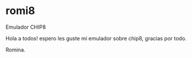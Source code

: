 # romi8
Emulador CHIP8

Hola a todos! espero les guste mi emulador sobre chip8, gracias por todo.

Romina.
